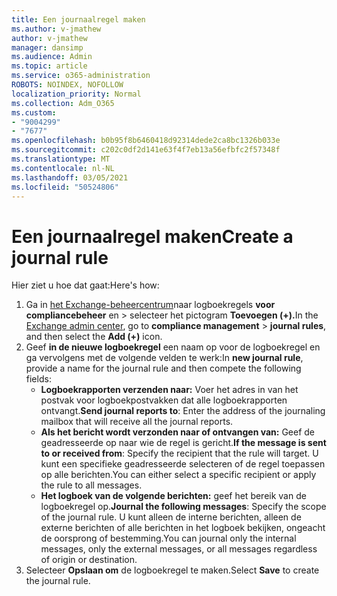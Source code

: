 ```yaml
---
title: Een journaalregel maken
ms.author: v-jmathew
author: v-jmathew
manager: dansimp
ms.audience: Admin
ms.topic: article
ms.service: o365-administration
ROBOTS: NOINDEX, NOFOLLOW
localization_priority: Normal
ms.collection: Adm_O365
ms.custom:
- "9004299"
- "7677"
ms.openlocfilehash: b0b95f8b6460418d92314dede2ca8bc1326b033e
ms.sourcegitcommit: c202c0df2d141e63f4f7eb13a56efbfc2f57348f
ms.translationtype: MT
ms.contentlocale: nl-NL
ms.lasthandoff: 03/05/2021
ms.locfileid: "50524806"
---
```

# <a name="create-a-journal-rule"></a><span data-ttu-id="1005d-102">Een journaalregel maken</span><span class="sxs-lookup"><span data-stu-id="1005d-102">Create a journal rule</span></span>

<span data-ttu-id="1005d-103">Hier ziet u hoe dat gaat:</span><span class="sxs-lookup"><span data-stu-id="1005d-103">Here's how:</span></span>

1. <span data-ttu-id="1005d-104">Ga in [het Exchange-beheercentrum](https://go.microsoft.com/fwlink/p/?linkid=2059104)naar logboekregels **voor compliancebeheer** en  >  selecteer het pictogram **Toevoegen (+).**</span><span class="sxs-lookup"><span data-stu-id="1005d-104">In the [Exchange admin center](https://go.microsoft.com/fwlink/p/?linkid=2059104), go to **compliance management** > **journal rules**, and then select the **Add (+)** icon.</span></span>
2. <span data-ttu-id="1005d-105">Geef **in de nieuwe logboekregel** een naam op voor de logboekregel en ga vervolgens met de volgende velden te werk:</span><span class="sxs-lookup"><span data-stu-id="1005d-105">In **new journal rule**, provide a name for the journal rule and then compete the following fields:</span></span>  
    - <span data-ttu-id="1005d-106">**Logboekrapporten verzenden naar:** Voer het adres in van het postvak voor logboekpostvakken dat alle logboekrapporten ontvangt.</span><span class="sxs-lookup"><span data-stu-id="1005d-106">**Send journal reports to**: Enter the address of the journaling mailbox that will receive all the journal reports.</span></span>  
    - <span data-ttu-id="1005d-107">**Als het bericht wordt verzonden naar of ontvangen van:** Geef de geadresseerde op naar wie de regel is gericht.</span><span class="sxs-lookup"><span data-stu-id="1005d-107">**If the message is sent to or received from**: Specify the recipient that the rule will target.</span></span> <span data-ttu-id="1005d-108">U kunt een specifieke geadresseerde selecteren of de regel toepassen op alle berichten.</span><span class="sxs-lookup"><span data-stu-id="1005d-108">You can either select a specific recipient or apply the rule to all messages.</span></span>  
    - <span data-ttu-id="1005d-109">**Het logboek van de volgende berichten:** geef het bereik van de logboekregel op.</span><span class="sxs-lookup"><span data-stu-id="1005d-109">**Journal the following messages**: Specify the scope of the journal rule.</span></span> <span data-ttu-id="1005d-110">U kunt alleen de interne berichten, alleen de externe berichten of alle berichten in het logboek bekijken, ongeacht de oorsprong of bestemming.</span><span class="sxs-lookup"><span data-stu-id="1005d-110">You can journal only the internal messages, only the external messages, or all messages regardless of origin or destination.</span></span>
3. <span data-ttu-id="1005d-111">Selecteer **Opslaan om** de logboekregel te maken.</span><span class="sxs-lookup"><span data-stu-id="1005d-111">Select **Save** to create the journal rule.</span></span>
